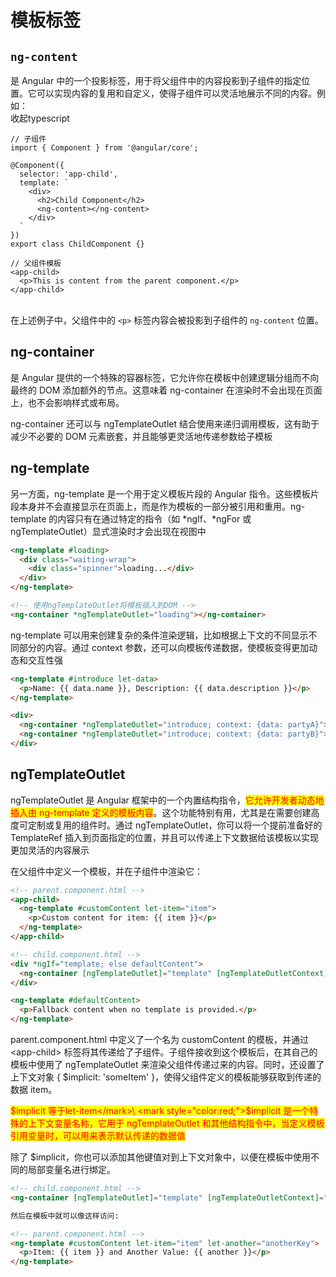 # 模板标签

## `ng-content`&#x20;

是 Angular 中的一个投影标签，用于将父组件中的内容投影到子组件的指定位置。它可以实现内容的复用和自定义，使得子组件可以灵活地展示不同的内容。例如：\
收起typescript

```
// 子组件
import { Component } from '@angular/core';

@Component({
  selector: 'app-child',
  template: `
    <div>
      <h2>Child Component</h2>
      <ng-content></ng-content>
    </div>
  `
})
export class ChildComponent {}

// 父组件模板
<app-child>
  <p>This is content from the parent component.</p>
</app-child>
```

\
在上述例子中，父组件中的 `<p>` 标签内容会被投影到子组件的 `ng-content` 位置。

## ng-container&#x20;

是 Angular 提供的一个特殊的容器标签，它允许你在模板中创建逻辑分组而不向最终的 DOM 添加额外的节点。这意味着 ng-container 在渲染时不会出现在页面上，也不会影响样式或布局。

ng-container 还可以与 ngTemplateOutlet 结合使用来递归调用模板，这有助于减少不必要的 DOM 元素嵌套，并且能够更灵活地传递参数给子模板

## ng-template

另一方面，ng-template 是一个用于定义模板片段的 Angular 指令。这些模板片段本身并不会直接显示在页面上，而是作为模板的一部分被引用和重用。ng-template 的内容只有在通过特定的指令（如 \*ngIf、\*ngFor 或 ngTemplateOutlet）显式渲染时才会出现在视图中

```html
<ng-template #loading>
  <div class="waiting-wrap">
    <div class="spinner">loading...</div>
  </div>
</ng-template>

<!-- 使用ngTemplateOutlet将模板插入到DOM -->
<ng-container *ngTemplateOutlet="loading"></ng-container>

```

ng-template 可以用来创建复杂的条件渲染逻辑，比如根据上下文的不同显示不同部分的内容。通过 context 参数，还可以向模板传递数据，使模板变得更加动态和交互性强

```html
<ng-template #introduce let-data>
  <p>Name: {{ data.name }}, Description: {{ data.description }}</p>
</ng-template>

<div>
  <ng-container *ngTemplateOutlet="introduce; context: {data: partyA}"></ng-container>
  <ng-container *ngTemplateOutlet="introduce; context: {data: partyB}"></ng-container>
</div>

```

## ngTemplateOutlet

ngTemplateOutlet 是 Angular 框架中的一个内置结构指令，<mark style="color:red;">它允许开发者动态地插入由 ng-template 定义的模板内容</mark>。这个功能特别有用，尤其是在需要创建高度可定制或复用的组件时。通过 ngTemplateOutlet，你可以将一个提前准备好的 TemplateRef 插入到页面指定的位置，并且可以传递上下文数据给该模板以实现更加灵活的内容展示

在父组件中定义一个模板，并在子组件中渲染它：

```html
<!-- parent.component.html -->
<app-child>
  <ng-template #customContent let-item="item">
    <p>Custom content for item: {{ item }}</p>
  </ng-template>
</app-child>

```

```html
<!-- child.component.html -->
<div *ngIf="template; else defaultContent">
  <ng-container [ngTemplateOutlet]="template" [ngTemplateOutletContext]="{ $implicit: 'someItem' }"></ng-container>
</div>

<ng-template #defaultContent>
  <p>Fallback content when no template is provided.</p>
</ng-template>

```

parent.component.html 中定义了一个名为 customContent 的模板，并通过 \<app-child> 标签将其传递给了子组件。子组件接收到这个模板后，在其自己的模板中使用了 ngTemplateOutlet 来渲染父组件传递过来的内容。同时，还设置了上下文对象 { $implicit: 'someItem' }，使得父组件定义的模板能够获取到传递的数据 item。

<mark style="color:red;">$implicit 等于let-item</mark>\ <mark style="color:red;">$implicit 是一个特殊的上下文变量名称，它用于 ngTemplateOutlet 和其他结构指令中，当定义模板引用变量时，可以用来表示默认传递的数据值</mark>

除了 $implicit，你也可以添加其他键值对到上下文对象中，以便在模板中使用不同的局部变量名进行绑定。

```html
<!-- child.component.html -->
<ng-container [ngTemplateOutlet]="template" [ngTemplateOutletContext]="{ item: 'anItem', anotherKey: 'anotherValue' }"></ng-container>

然后在模板中就可以像这样访问:

<!-- parent.component.html -->
<ng-template #customContent let-item="item" let-another="anotherKey">
  <p>Item: {{ item }} and Another Value: {{ another }}</p>
</ng-template>

```
